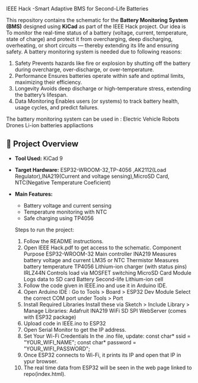 IEEE Hack -Smart Adaptive BMS for Second-Life Batteries

This repository contains the schematic for the **Battery Monitoring System (BMS)** designed using **KiCad** as part of the IEEE Hack project.
Our idea is To monitor the real-time status of a battery (voltage, current, temperature, state of charge) and protect it from overcharging, 
deep discharging, overheating, or short circuits — thereby extending its life and ensuring safety.
A battery monitoring system is needed due to following reasons:
1. Safety
   Prevents hazards like fire or explosion by shutting off the battery during overcharge, over-discharge, or over-temperature.
2. Performance
  Ensures batteries operate within safe and optimal limits, maximizing their efficiency.
3. Longevity
  Avoids deep discharge or high-temperature stress, extending the battery’s lifespan.
4. Data Monitoring
  Enables users (or systems) to track battery health, usage cycles, and predict failures.

The battery monitoring system can be used in :
Electric Vehicle
Robots
Drones
Li-ion batteries appliactions
## 🧰 Project Overview

- **Tool Used:** KiCad 9
- **Target Hardware:** ESP32-WROOM-32,TP-4056 ,AK2112(Load Regulator),INA219(Current and voltage sensing),MicroSD Card, NTC(Negative Temperature Coeficient)
- **Main Features:**
  - Battery voltage and current sensing
  - Temperature monitoring with NTC
  - Safe charging using TP4056
 
  Steps to run the project:
  1. Follow the README instructions.
  2. Open IEEE Hack.pdf to get access to the schematic.
     Component	                        Purpose
      ESP32-WROOM-32	                  Main controller
      INA219	                        Measures battery voltage and current
      LM35 or NTC Thermistor	         Measures battery temperature
      TP4056	                        Lithium-ion charger (with status pins)
      IRLZ44N	                        Controls load via MOSFET switching
      MicroSD Card Module	            Logs data to SD card
      Battery	                        Second-life Lithium-ion cell
  3. Follow the code given in IEEE.ino and use it in Arduino IDE.
  4. Open Arduino IDE :
     Go to Tools > Board > ESP32 Dev Module
     Select the correct COM port under Tools > Port
  5.  Install Required Libraries
      Install these via Sketch > Include Library > Manage Libraries:
      Adafruit INA219
      WiFi
      SD
      SPI
      WebServer (comes with ESP32 package)
  6. Upload code in IEEE.ino to ESP32
  7. Open Serial Monitor to get the IP address.
  8.  Set Your Wi-Fi Credentials
      In the .ino file, update:
      const char* ssid = "YOUR_WIFI_NAME";
      const char* password = "YOUR_WIFI_PASSWORD";
  9.  Once ESP32 connects to Wi-Fi, it prints its IP and open that IP in ypur browser.
  10. The real time data from ESP32 will be seen in the web page linked to repo(index.html). 
